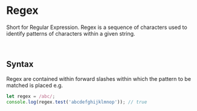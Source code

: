 # Regex

Short for Regular Expression. Regex is a sequence of characters used to identify patterns of characters within a given string.

<br>

## Syntax

Regex are contained within forward slashes within which the pattern to be matched is placed e.g.

```JavaScript
let regex = /abc/;
console.log(regex.test('abcdefghijklmnop')); // true
```